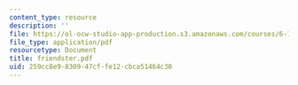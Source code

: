 ```yaml
---
content_type: resource
description: ''
file: https://ol-ocw-studio-app-production.s3.amazonaws.com/courses/6-171-software-engineering-for-web-applications-fall-2003/259cc8e9830947cffe12cbca51464c30_friendster.pdf
file_type: application/pdf
resourcetype: Document
title: friendster.pdf
uid: 259cc8e9-8309-47cf-fe12-cbca51464c30
---
```

